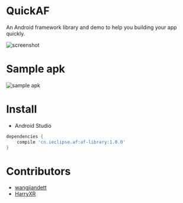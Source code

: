 # QuickAF
An Android framework library and demo to help you building your app quickly.

![screenshot](https://raw.githubusercontent.com/Jamling/QuickAF/master/screenshot/sample1.0.0.gif)

# Sample apk
![sample apk](http://jamling.coding.me/Demo/qr_quickaf.png)

# Install

- Android Studio

```gradle
dependencies {
    compile 'cn.ieclipse.af:af-library:1.0.0'
}
```

# Contributors

- [wangjiandett](https://github.com/wangjiandett)
- [HarryXR](https://github.com/HarryXR)
